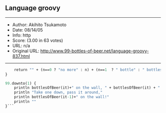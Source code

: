 
## Language groovy ##
---
- Author: Akihito Tsukamoto
- Date: 08/14/05
- Info: http
- Score:  (3.00 in 63 votes)
- URL: n/a
- Original URL: http://www.99-bottles-of-beer.net/language-groovy-837.html
---

```def bottlesOfBeer(n) {
    return "" + (n==0 ? "no more" : n) + (n==1  ? " bottle" : " bottles") + " of beer";
}

99.downto(1) {
    println bottlesOfBeer(it)+" on the wall, " + bottlesOfBeer(it) + "!"
    println "Take one down, pass it around,"
    println bottlesOfBeer(it-1)+" on the wall!"
    println ""
}```